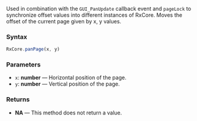 Used in combination with the `GUI_PanUpdate` callback event and `pageLock` to synchronize offset values into different instances of RxCore. Moves the offset of the current page given by x, y values.

### Syntax

```typescript
RxCore.panPage(x, y)
```

### Parameters

- `x`: **number** — Horizontal position of the page.
- `y`: **number** — Vertical position of the page.

### Returns

- **NA** — This method does not return a value.